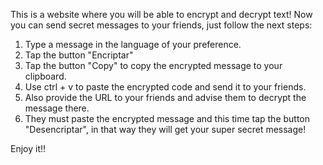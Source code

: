 This is a website where you will be able to encrypt and decrypt text!
Now you can send secret messages to your friends, just follow the next steps:

1. Type a message in the language of your preference.
2. Tap the button "Encriptar"
3. Tap the button "Copy" to copy the encrypted message to your clipboard.
4. Use ctrl + v to paste the encrypted code and send it to your friends. 
5. Also provide the URL to your friends and advise them to decrypt the message there.
6. They must paste the encrypted message and this time tap the button "Desencriptar", in that way they will get your super secret message!

Enjoy it!!

